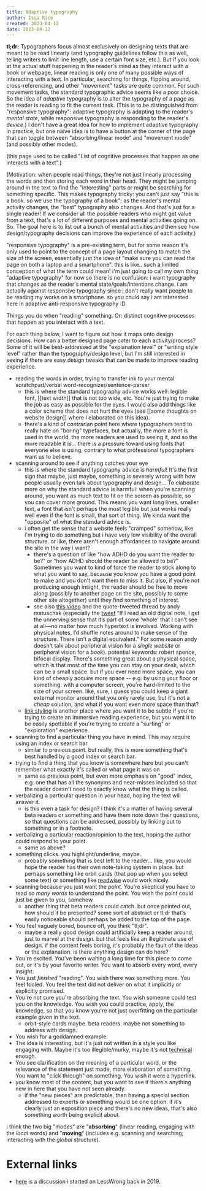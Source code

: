 ```yaml
---
title: Adaptive typography
author: Issa Rice
created: 2023-04-12
date: 2023-04-12
---
```


**tl;dr:** Typographers focus almost exclusively on designing texts that are meant to be read linearly (and typography guidelines follow this as well, telling writers to limit line length, use a certain font size, etc.). But if you look at the actual stuff happening in the reader's mind as they interact with a book or webpage, linear reading is only one of many possible ways of interacting with a text. In particular, searching for things, flipping around, cross-referencing, and other "movement" tasks are quite common. For such movement tasks, the standard typographic advice seems like a poor choice. So the idea of _adaptive_ typography is to alter the typography of a page as the reader is reading to fit the current task. (This is to be distinguished from "responsive typography": adaptive typography is adapting to the reader's *mental state*, while responsive typography is responding to the reader's *device*.) I don't have a great idea for how to implement adaptive typography in practice, but one naïve idea is to have a button at the corner of the page that can toggle between "absorbing/linear mode" and "movement mode" (and possibly other modes).

(this page used to be called "List of cognitive processes that happen as one interacts with a text".)

(Motivation: when people read things, they're not just linearly processing the words and then storing each word in their head. They might be jumping around in the text to find the "interesting" parts or might be searching for something specific. This makes typography tricky: you can't just say "this is a book. so we use the typography of a book"; as the reader's mental activity changes, the "best" typography also changes. And that's just for a single reader! If we consider all the possible readers who might get value from a text, that's a lot of different purposes and mental activities going on. So. The goal here is to list out a bunch of mental activities and then see how design/typography decisions can improve the experience of each activity.)

"responsive typography" is a pre-existing term, but for some reason it's only used to point to the concept of a page layout changing to match the size of the screen, essentially just the idea of "make sure you can read the page on both a laptop and a smartphone". this is like.. such a limited conception of what the term could mean! i'm just going to call my own thing "adaptive typography" for now so there is no confusion: i want typography that changes as the reader's mental state/goals/intentions change.  i am actually against responsive typography since i don't really want people to be reading my works on a smartphone. so you could say i am interested here in adaptive anti-responsive typography :D

Things you do when "reading" something. Or: distinct cognitive processes that happen as you interact with a text.

For each thing below, I want to figure out how it maps onto design decisions. How can a better designed page cater to each activity/process? Some of it will be best-addressed at the "explanation level" or "writing style level" rather than the typography/design level, but I'm still interested in seeing if there are easy design tweaks that can be made to improve reading experience.

- reading the words in order, trying to transfer ink to your mental scratchpad/verbal word-recognizer/sentence-parser
	- this is where the standard typography advice works well: legible font, [[text width]] that is not too wide, etc. You're just trying to make the job as easy as possible for the eyes. I would also add things like a color scheme that does not hurt the eyes (see [[some thoughts on website design]] where I elaborated on this idea).
	- there's a kind of contrarian point here where typographers tend to really hate on "boring" typefaces, but actually, the more a font is used in the world, the more readers are used to seeing it, and so the more readable it is... there is a pressure toward using fonts that everyone else is using, contrary to what professional typographers want us to believe.
- scanning around to see if anything catches your eye
	- this is where the standard typography advice is *harmful*! It's the first sign that maybe, just maybe, something is severely wrong with how people usually even talk about typography and design... To elaborate more on why the standard advice is harmful: when you're scanning around, you want as much text to fit on the screen as possible, so you can cover more ground. This means you want long lines, smaller text, a font that isn't perhaps the most legible but just works really well even if the font is small, that sort of thing. We kinda want the "opposite" of what the standard advice is.
	- i often get the sense that a website feels "cramped" somehow, like i'm trying to do something but i have very low visibility of the overall structure. or like, there aren't enough affordances to navigate around the site in the way i want?
		- there's a question of like "how ADHD do you want the reader to be?" or "how ADHD should the reader be allowed to be?"  Sometimes you want to kind of force the reader to stick along to what you want to say, because you know you have a good point to make and you don't want them to miss it. But also, if you're not producing enough insight, the reader should be free to move along (possibly to another page on the site, possibly to some other site altogether) until they find something of interest.
		- see also [this video](https://twitter.com/andy_matuschak/status/1656118011168964608) and the quote-tweeted thread by andy matuschak (especially the [tweet](https://twitter.com/andy_matuschak/status/1202663258827542529) "If I read an old digital note, I get the unnerving sense that it’s part of some 'whole' that I can’t see at all—no matter how much hypertext is involved. Working with physical notes, I’d shuffle notes around to make sense of the structure. There isn’t a digital equivalent." For some reason andy doesn't talk about peripheral vision for a *single website* or peripheral vision for a *book*). potential keywords: robert spence, bifocal display. There's something great about a physical space, which is that most of the time you can stay on your desk, which can be a small space. but if you ever need more space, you can kind of cheaply acquire more space -- e.g. by using your floor or something. with a computer screen, you're hard-limited to the size of your screen. like, sure, i guess you could keep a giant external monitor around that you only rarely use, but it's not a *cheap* solution, and what if you want even more space than that?
	- [link styling](https://practicaltypography.com/how-to-use.html) is another place where you want it to be subtle if you're trying to create an immersive reading experience, but you want it to be easily spottable if you're trying to create a "surfing" or "exploration" experience.
- scanning to find a particular thing you have in mind. This may require using an index or search bar.
	- similar to previous point. but really, this is more something that's best handled by a good index or search bar.
- trying to find a thing that you know is somewhere here but you can't remember what exactly it's called or what page it was on
	- same as previous point, but even more emphasis on "good" index, e.g. one that has all the synonyms and near-misses included so that the reader doesn't need to exactly know what the thing is called.
- verbalizing a particular question in your head, hoping the text will answer it.
	- is this even a task for design? i think it's a matter of having several beta readers or something and have them note down their questions, so that questions can be addressed, possibly by linking out to something or in a footnote.
- verbalizing a particular reaction/opinion to the text, hoping the author could respond to your point.
	- same as above?
- something clicks. you highlight/underline, maybe.
	- probably something that is best left to the reader... like, you would hope the reader has their own note-taking system in place. but perhaps something like orbit cards (that pop up when you select some text) or something like [readwise](https://readwise.io/) would work nicely.
- scanning because you just want the *point*. You're skeptical you have to read *so many words* to understand the point. You wish the point could just be given to you, somehow.
	- another thing that beta readers could catch. but once pointed out, how should it be presented? some sort of abstract or tl;dr that's easily noticeable should perhaps be added to the top of the page.
- You feel vaguely bored, bounce off, you think "tl;dr".
	- maybe a really good design could artificially keep a reader around, just to marvel at the design. but that feels like an illegitimate use of design. if the content feels boring, it's probably the fault of the ideas or the explanation. is there anything design can do here?
- You're excited. You've been waiting a long time for this piece to come out, or it's by your favorite writer. You want to absorb every word, every insight.
- You just *finished* "reading". You wish there was something more. You feel fooled. You feel the text did not deliver on what it implicitly or explicitly promised.
- You're not sure you're absorbing the text. You wish someone could test you on the knowledge. You wish you could practice, apply, the knowledge, so that you know you're not just overfitting on the particular example given in the text.
	- orbit-style cards maybe. beta readers. maybe not something to address with design.
- You wish for a goddamned example.
- The idea is interesting, but it's just not written in a style you like engaging with. Maybe it's too illegible/murky, maybe it's not [technical](https://www.readthesequences.com/A-Technical-Explanation-Of-Technical-Explanation) enough.
- You see clarification on the meaning of a particular word, or the relevance of the statement just made, more elaboration of something. You want to "click through" on something. You wish it were a hyperlink.
- you know most of the content, but you want to see if there's anything new in here that you have not seen already.
	- if the "new pieces" are predictable, then having a special section addressed to experts or something would be one option. if it's clearly just an exposition piece and there's no new ideas, that's also something worth being explicit about.

i think the two big "modes" are "**absorbing**" (linear reading, engaging with the *local* words) and "**moving**" (includes e.g. scanning and searching; interacting with the *global* structure).

# External links

- [here](https://www.greaterwrong.com/posts/X4nYiTLGxAkR2KLAP/open-and-welcome-thread-december-2019/comment/89tQRcqPkRKrPFJ3S) is a discussion i started on LessWrong back in 2019.